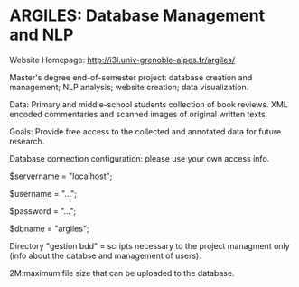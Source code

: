 # ARGILES: Database Management and NLP

Website Homepage: http://i3l.univ-grenoble-alpes.fr/argiles/

Master's degree end-of-semester project: database creation and management; NLP analysis; website creation; data visualization.

Data: Primary and middle-school students collection of book reviews. XML encoded commentaries and scanned images of original written texts.

Goals: Provide free access to the collected and annotated data for future research.

Database connection configuration: please use your own access info.

$servername = "localhost";

$username = "...";

$password = "...";

$dbname = "argiles";

Directory "gestion bdd" = scripts necessary to the project managment only (info about the databse and management of users).

2M:maximum file size that can be uploaded to the database.

